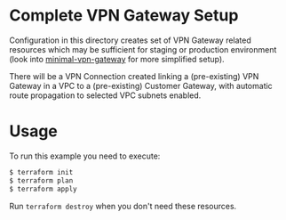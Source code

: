 Complete VPN Gateway Setup
============

Configuration in this directory creates set of VPN Gateway related resources which may be sufficient for staging or production environment (look into [minimal-vpn-gateway](../minimal-vpn-gateway) for more simplified setup).

There will be a VPN Connection created linking a (pre-existing) VPN Gateway in a VPC to a (pre-existing) Customer Gateway, with automatic route propagation to selected VPC subnets enabled.

Usage
=====

To run this example you need to execute:

```bash
$ terraform init
$ terraform plan
$ terraform apply
```

Run `terraform destroy` when you don't need these resources.

